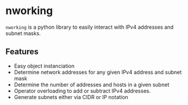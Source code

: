 # nworking

`nworking` is a python library to easily interact with IPv4 addresses and subnet masks.

## Features

- Easy object instanciation
- Determine network addresses for any given IPv4 address and subnet mask
- Determine the number of addresses and hosts in a given subnet
- Operator overloading to add or subtract IPv4 addresses.
- Generate subnets either via CIDR or IP notation